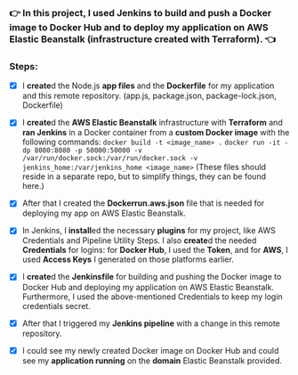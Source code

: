 ### :point_right: **In this project, I used Jenkins to build and push a Docker image to Docker Hub and to deploy my application on AWS Elastic Beanstalk (infrastructure created with Terraform).** :point_left:

### **Steps:**

- [x] I **create**d the Node.js **app files** and the **Dockerfile** for my application and this remote repository. (app.js, package.json, package-lock.json, Dockerfile)
    
- [x] I **create**d the **AWS Elastic Beanstalk** infrastructure with **Terraform** and **ran Jenkins** in a Docker container from a **custom Docker image** with the following commands: ``` docker build -t <image_name> . ``` ``` docker run -it -dp 8080:8080 -p 50000:50000 -v /var/run/docker.sock:/var/run/docker.sock -v jenkins_home:/var/jenkins_home <image_name> ```
(These files should reside in a separate repo, but to simplify things, they can be found here.)

- [x] After that I created the  **Dockerrun.aws.json** file that is needed for deploying my app on AWS Elastic Beanstalk.

- [x] In Jenkins, I **install**ed the necessary **plugins** for my project, like AWS Credentials and Pipeline Utility Steps.
I also **create**d the needed **Credentials** for logins: for **Docker Hub**, I used the **Token**, and for **AWS**, I used **Access Keys** I generated on those platforms earlier.

- [x] I **create**d the **Jenkinsfile** for building and pushing the Docker image to Docker Hub and deploying my application on AWS Elastic Beanstalk. Furthermore, I used the above-mentioned Credentials to keep my login credentials secret.

- [x] After that I triggered my **Jenkins pipeline** with a change in this remote repository.
      
- [x] I could see my newly created Docker image on Docker Hub and could see my **application running** on the **domain** Elastic Beanstalk provided.
